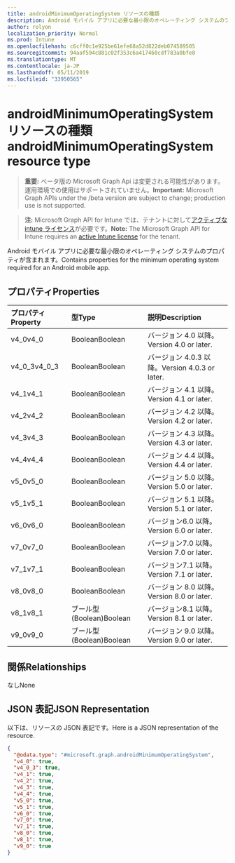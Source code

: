 ```yaml
---
title: androidMinimumOperatingSystem リソースの種類
description: Android モバイル アプリに必要な最小限のオペレーティング システムのプロパティが含まれます。
author: rolyon
localization_priority: Normal
ms.prod: Intune
ms.openlocfilehash: c6cff0c1e925be61efe68a52d822deb074589505
ms.sourcegitcommit: 94aaf594c881c02f353c6a417460cdf783a0bfe0
ms.translationtype: MT
ms.contentlocale: ja-JP
ms.lasthandoff: 05/11/2019
ms.locfileid: "33950565"
---
```

# <a name="androidminimumoperatingsystem-resource-type"></a><span data-ttu-id="e6890-103">androidMinimumOperatingSystem リソースの種類</span><span class="sxs-lookup"><span data-stu-id="e6890-103">androidMinimumOperatingSystem resource type</span></span>

> <span data-ttu-id="e6890-104">**重要:** ベータ版の Microsoft Graph Api は変更される可能性があります。運用環境での使用はサポートされていません。</span><span class="sxs-lookup"><span data-stu-id="e6890-104">**Important:** Microsoft Graph APIs under the /beta version are subject to change; production use is not supported.</span></span>

> <span data-ttu-id="e6890-105">**注:** Microsoft Graph API for Intune では、テナントに対して[アクティブな intune ライセンス](https://go.microsoft.com/fwlink/?linkid=839381)が必要です。</span><span class="sxs-lookup"><span data-stu-id="e6890-105">**Note:** The Microsoft Graph API for Intune requires an [active Intune license](https://go.microsoft.com/fwlink/?linkid=839381) for the tenant.</span></span>

<span data-ttu-id="e6890-106">Android モバイル アプリに必要な最小限のオペレーティング システムのプロパティが含まれます。</span><span class="sxs-lookup"><span data-stu-id="e6890-106">Contains properties for the minimum operating system required for an Android mobile app.</span></span>

## <a name="properties"></a><span data-ttu-id="e6890-107">プロパティ</span><span class="sxs-lookup"><span data-stu-id="e6890-107">Properties</span></span>
|<span data-ttu-id="e6890-108">プロパティ</span><span class="sxs-lookup"><span data-stu-id="e6890-108">Property</span></span>|<span data-ttu-id="e6890-109">型</span><span class="sxs-lookup"><span data-stu-id="e6890-109">Type</span></span>|<span data-ttu-id="e6890-110">説明</span><span class="sxs-lookup"><span data-stu-id="e6890-110">Description</span></span>|
|:---|:---|:---|
|<span data-ttu-id="e6890-111">v4_0</span><span class="sxs-lookup"><span data-stu-id="e6890-111">v4_0</span></span>|<span data-ttu-id="e6890-112">Boolean</span><span class="sxs-lookup"><span data-stu-id="e6890-112">Boolean</span></span>|<span data-ttu-id="e6890-113">バージョン 4.0 以降。</span><span class="sxs-lookup"><span data-stu-id="e6890-113">Version 4.0 or later.</span></span>|
|<span data-ttu-id="e6890-114">v4_0_3</span><span class="sxs-lookup"><span data-stu-id="e6890-114">v4_0_3</span></span>|<span data-ttu-id="e6890-115">Boolean</span><span class="sxs-lookup"><span data-stu-id="e6890-115">Boolean</span></span>|<span data-ttu-id="e6890-116">バージョン 4.0.3 以降。</span><span class="sxs-lookup"><span data-stu-id="e6890-116">Version 4.0.3 or later.</span></span>|
|<span data-ttu-id="e6890-117">v4_1</span><span class="sxs-lookup"><span data-stu-id="e6890-117">v4_1</span></span>|<span data-ttu-id="e6890-118">Boolean</span><span class="sxs-lookup"><span data-stu-id="e6890-118">Boolean</span></span>|<span data-ttu-id="e6890-119">バージョン 4.1 以降。</span><span class="sxs-lookup"><span data-stu-id="e6890-119">Version 4.1 or later.</span></span>|
|<span data-ttu-id="e6890-120">v4_2</span><span class="sxs-lookup"><span data-stu-id="e6890-120">v4_2</span></span>|<span data-ttu-id="e6890-121">Boolean</span><span class="sxs-lookup"><span data-stu-id="e6890-121">Boolean</span></span>|<span data-ttu-id="e6890-122">バージョン 4.2 以降。</span><span class="sxs-lookup"><span data-stu-id="e6890-122">Version 4.2 or later.</span></span>|
|<span data-ttu-id="e6890-123">v4_3</span><span class="sxs-lookup"><span data-stu-id="e6890-123">v4_3</span></span>|<span data-ttu-id="e6890-124">Boolean</span><span class="sxs-lookup"><span data-stu-id="e6890-124">Boolean</span></span>|<span data-ttu-id="e6890-125">バージョン 4.3 以降。</span><span class="sxs-lookup"><span data-stu-id="e6890-125">Version 4.3 or later.</span></span>|
|<span data-ttu-id="e6890-126">v4_4</span><span class="sxs-lookup"><span data-stu-id="e6890-126">v4_4</span></span>|<span data-ttu-id="e6890-127">Boolean</span><span class="sxs-lookup"><span data-stu-id="e6890-127">Boolean</span></span>|<span data-ttu-id="e6890-128">バージョン 4.4 以降。</span><span class="sxs-lookup"><span data-stu-id="e6890-128">Version 4.4 or later.</span></span>|
|<span data-ttu-id="e6890-129">v5_0</span><span class="sxs-lookup"><span data-stu-id="e6890-129">v5_0</span></span>|<span data-ttu-id="e6890-130">Boolean</span><span class="sxs-lookup"><span data-stu-id="e6890-130">Boolean</span></span>|<span data-ttu-id="e6890-131">バージョン 5.0 以降。</span><span class="sxs-lookup"><span data-stu-id="e6890-131">Version 5.0 or later.</span></span>|
|<span data-ttu-id="e6890-132">v5_1</span><span class="sxs-lookup"><span data-stu-id="e6890-132">v5_1</span></span>|<span data-ttu-id="e6890-133">Boolean</span><span class="sxs-lookup"><span data-stu-id="e6890-133">Boolean</span></span>|<span data-ttu-id="e6890-134">バージョン 5.1 以降。</span><span class="sxs-lookup"><span data-stu-id="e6890-134">Version 5.1 or later.</span></span>|
|<span data-ttu-id="e6890-135">v6_0</span><span class="sxs-lookup"><span data-stu-id="e6890-135">v6_0</span></span>|<span data-ttu-id="e6890-136">Boolean</span><span class="sxs-lookup"><span data-stu-id="e6890-136">Boolean</span></span>|<span data-ttu-id="e6890-137">バージョン6.0 以降。</span><span class="sxs-lookup"><span data-stu-id="e6890-137">Version 6.0 or later.</span></span>|
|<span data-ttu-id="e6890-138">v7_0</span><span class="sxs-lookup"><span data-stu-id="e6890-138">v7_0</span></span>|<span data-ttu-id="e6890-139">Boolean</span><span class="sxs-lookup"><span data-stu-id="e6890-139">Boolean</span></span>|<span data-ttu-id="e6890-140">バージョン7.0 以降。</span><span class="sxs-lookup"><span data-stu-id="e6890-140">Version 7.0 or later.</span></span>|
|<span data-ttu-id="e6890-141">v7_1</span><span class="sxs-lookup"><span data-stu-id="e6890-141">v7_1</span></span>|<span data-ttu-id="e6890-142">Boolean</span><span class="sxs-lookup"><span data-stu-id="e6890-142">Boolean</span></span>|<span data-ttu-id="e6890-143">バージョン7.1 以降。</span><span class="sxs-lookup"><span data-stu-id="e6890-143">Version 7.1 or later.</span></span>|
|<span data-ttu-id="e6890-144">v8_0</span><span class="sxs-lookup"><span data-stu-id="e6890-144">v8_0</span></span>|<span data-ttu-id="e6890-145">Boolean</span><span class="sxs-lookup"><span data-stu-id="e6890-145">Boolean</span></span>|<span data-ttu-id="e6890-146">バージョン 8.0 以降。</span><span class="sxs-lookup"><span data-stu-id="e6890-146">Version 8.0 or later.</span></span>|
|<span data-ttu-id="e6890-147">v8_1</span><span class="sxs-lookup"><span data-stu-id="e6890-147">v8_1</span></span>|<span data-ttu-id="e6890-148">ブール型 (Boolean)</span><span class="sxs-lookup"><span data-stu-id="e6890-148">Boolean</span></span>|<span data-ttu-id="e6890-149">バージョン8.1 以降。</span><span class="sxs-lookup"><span data-stu-id="e6890-149">Version 8.1 or later.</span></span>|
|<span data-ttu-id="e6890-150">v9_0</span><span class="sxs-lookup"><span data-stu-id="e6890-150">v9_0</span></span>|<span data-ttu-id="e6890-151">ブール型 (Boolean)</span><span class="sxs-lookup"><span data-stu-id="e6890-151">Boolean</span></span>|<span data-ttu-id="e6890-152">バージョン 9.0 以降。</span><span class="sxs-lookup"><span data-stu-id="e6890-152">Version 9.0 or later.</span></span>|

## <a name="relationships"></a><span data-ttu-id="e6890-153">関係</span><span class="sxs-lookup"><span data-stu-id="e6890-153">Relationships</span></span>
<span data-ttu-id="e6890-154">なし</span><span class="sxs-lookup"><span data-stu-id="e6890-154">None</span></span>

## <a name="json-representation"></a><span data-ttu-id="e6890-155">JSON 表記</span><span class="sxs-lookup"><span data-stu-id="e6890-155">JSON Representation</span></span>
<span data-ttu-id="e6890-156">以下は、リソースの JSON 表記です。</span><span class="sxs-lookup"><span data-stu-id="e6890-156">Here is a JSON representation of the resource.</span></span>
<!-- {
  "blockType": "resource",
  "@odata.type": "microsoft.graph.androidMinimumOperatingSystem"
}
-->
``` json
{
  "@odata.type": "#microsoft.graph.androidMinimumOperatingSystem",
  "v4_0": true,
  "v4_0_3": true,
  "v4_1": true,
  "v4_2": true,
  "v4_3": true,
  "v4_4": true,
  "v5_0": true,
  "v5_1": true,
  "v6_0": true,
  "v7_0": true,
  "v7_1": true,
  "v8_0": true,
  "v8_1": true,
  "v9_0": true
}
```




